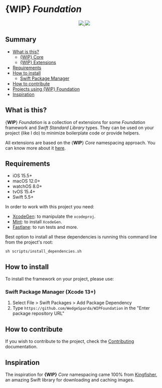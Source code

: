 # {**WIP**} *Foundation*

<div align="center">
  <a href="https://github.com/WedgeSparda/WIPFoundation/actions?query=workflow%3ATest">
    <img src="https://github.com/WedgeSparda/WIPFoundation/workflows/Tests/badge.svg"/>
  </a>
  <a href="https://swift.org/package-manager/">
    <img src="https://img.shields.io/badge/SPM-supported-orange.svg?style=flat"/>
  </a>
</div>

## Summary
* [What is this?](#what-is-this)
  * [{WIP} Core](docs/WIPCore.md)
  * [{WIP} Extensions](docs/WIPExtensions.md)
* [Requirements](#requirement)
* [How to install](#how-to-install)
  * [Swift Package Manager](#swift-package-manager)
* [How to contribute](#how-to-contribute)
* [Projects using {WIP} Foundation](#projects-using-wip-foundation)
* [Inspiration](#inspiration)

## What is this?

{**WIP**} *Foundation* is a collection of extensions for some *Foundation* framework and *Swift Standard Library* types. They can be used on your project (like I do) to minimize boilerplate code or provide helpers.

All extensions are based on the {**WIP**} *Core* namespacing approach. You can know more about it [here](docs/WIPCore.md).

## Requirements
+ iOS 15.5+ 
+ macOS 12.0+
+ watchOS 8.0+
+ tvOS 15.4+
+ Swift 5.5+ 


In order to work with this project you need:

- [XcodeGen](https://github.com/yonaskolb/XcodeGen): to manipulate the `xcodeproj`.
- [Mint](https://github.com/yonaskolb/Mint): to install `XcodeGen`.
- [Fastlane](https://fastlane.tools/): to run tests and more.


Best option to install all these dependencies is running this command line from the project's root:
```
sh scripts/install_dependencies.sh
```

## How to install

To install the framework on your project, please use:

### Swift Package Manager (Xcode 13+)

1. Select File > Swift Packages > Add Package Dependency
2. Type `https://github.com/WedgeSparda/WIPFoundation` in the "Enter package repository URL"

## How to contribute

If you wish to contribute to the project, check the [Contributing](CONTRIBUTING.md) documentation.

## Inspiration

The inspiration for **{WIP}** *Core* namespacing came 100% from [Kingfisher](https://github.com/onevcat/Kingfisher), an amazing Swift library for downloading and caching images.

